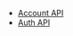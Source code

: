 * [Account API](https://bitbucket.org/joow/joowback/src/25790612db0885f14e6e99f6f3ecd26937124044/doc/account.md?at=master)
* [Auth API](https://bitbucket.org/joow/joowback/src/0d3d3fbff58cf654bb13d186731f3f76bc898767/doc/auth.md?at=master)
